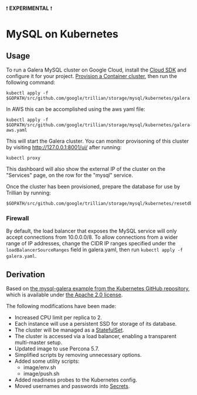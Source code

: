 :exclamation: **EXPERIMENTAL** :exclamation:

# MySQL on Kubernetes

## Usage

To run a Galera MySQL cluster on Google Cloud, install the
[Cloud SDK](https://cloud.google.com/sdk/) and configure it for your project.
[Provision a Container cluster](https://cloud.google.com/container-engine/docs/clusters/operations),
then run the following command:
```shell
kubectl apply -f $GOPATH/src/github.com/google/trillian/storage/mysql/kubernetes/galera.yaml
```
In AWS this can be accomplished using the aws yaml file:
```
kubectl apply -f $GOPATH/src/github.com/google/trillian/storage/mysql/kubernetes/galera-aws.yaml
```

This will start the Galera cluster. You can monitor provisoning of this cluster
by visiting http://127.0.0.1:8001/ui/ after running:
```shell
kubectl proxy
```

This dashboard will also show the external IP of the cluster on the
"Services" page, on the row for the "mysql" service.

Once the cluster has been provisioned, prepare the database for use by Trillian
by running:
```shell
$GOPATH/src/github.com/google/trillian/storage/mysql/kubernetes/resetdb.sh
```

### Firewall

By default, the load balancer that exposes the MySQL service will only accept
connections from 10.0.0.0/8. To allow connections from a wider range of IP
addresses, change the CIDR IP ranges specified under the
`loadBalancerSourceRanges` field in galera.yaml, then run `kubectl apply -f
galera.yaml`.

## Derivation

Based on
[the mysql-galera example from the Kubernetes GitHub repository](https://github.com/kubernetes/kubernetes/tree/v1.5.4/examples/storage/mysql-galera),
which is available under
[the Apache 2.0 license](https://github.com/kubernetes/kubernetes/blob/v1.5.4/LICENSE).

The following modifications have been made:
- Increased CPU limit per replica to 2.
- Each instance will use a persistent SSD for storage of its database.
- The cluster will be managed as a
  [StatefulSet](https://kubernetes.io/docs/concepts/workloads/controllers/statefulset/).
- The cluster is accessed via a load balancer, enabling a transparent
  multi-master setup.
- Updated image to use Percona 5.7.
- Simplified scripts by removing unnecessary options.
- Added some utility scripts:
  - image/env.sh
  - image/push.sh
- Added readiness probes to the Kubernetes config.
- Moved usernames and passwords into [Secrets](https://kubernetes.io/docs/concepts/configuration/secret/).
